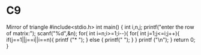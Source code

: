 # C9
Mirror of triangle #include<stdio.h>
int main()
{
 int i,n,j;
 printf("enter the row of matrix:");
 scanf("%d",&n);
 for( int i=n;i>=1;i--){
 for( int j=1;j<=i;j++){
 if(j==1||j==i||i==n){
 printf ("* ");
 }
 else
 {
 printf(" ");
 }
 }
 printf ("\n");
 }
 return 0;
 }
 
